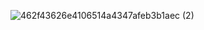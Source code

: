 ![462f43626e4106514a4347afeb3b1aec (2)](https://user-images.githubusercontent.com/101720532/159486896-2452f7ec-9dee-4a80-ae2d-3f204b2eecb5.png)
